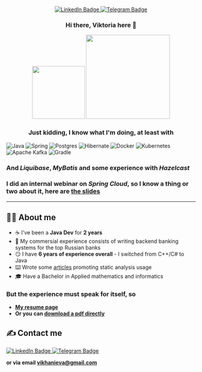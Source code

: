 <div id="badges" align="center">
  <a href="linkedin.com/in/vikhanieva">
    <img src="https://img.shields.io/badge/LinkedIn-blue?style=for-the-badge&logo=linkedin&logoColor=white" alt="LinkedIn Badge"/>
  </a>
  <a href="https://t.me/vkhanieva">
    <img src="https://img.shields.io/badge/telegram-blue?logo=telegram&logoColor=white&style=for-the-badge" alt="Telegram Badge"/>
  </a>
</div>

<div id="header" align="center">
  <h3>Hi there, Viktoria here 👋</h3>
  <img src="https://media.giphy.com/media/v1.Y2lkPTc5MGI3NjExMzlua241cTEwNmdjNzdubGxjMDBnZW1qYzJmZ3d2MnlxczdvZXVrZiZlcD12MV9pbnRlcm5hbF9naWZfYnlfaWQmY3Q9Zw/du3J3cXyzhj75IOgvA/giphy.gif" width="140"/>
  <img src="https://media.giphy.com/media/Dh5q0sShxgp13DwrvG/giphy.gif" width="223"/>
  <h3>Just kidding, I know what I'm doing, at least with</h3>
</div>

![Java](https://img.shields.io/badge/Java-ED8B00?style=for-the-badge&logo=openjdk&logoColor=white) ![Spring](https://img.shields.io/badge/Spring-6DB33F?style=for-the-badge&logo=spring&logoColor=white)  ![Postgres](https://img.shields.io/badge/postgres-%23316192.svg?style=for-the-badge&logo=postgresql&logoColor=white) ![Hibernate](https://img.shields.io/badge/Hibernate-59666C?style=for-the-badge&logo=Hibernate&logoColor=white) ![Docker](https://img.shields.io/badge/docker-%230db7ed.svg?style=for-the-badge&logo=docker&logoColor=white) 	![Kubernetes](https://img.shields.io/badge/kubernetes-%23326ce5.svg?style=for-the-badge&logo=kubernetes&logoColor=white) ![Apache Kafka](https://img.shields.io/badge/Apache%20Kafka-000?style=for-the-badge&logo=apachekafka) ![Gradle](https://img.shields.io/badge/Gradle-02303A.svg?style=for-the-badge&logo=Gradle&logoColor=white)

### And *Liquibase*, *MyBatis* and some experience with *Hazelcast*

### I did an internal webinar on *Spring Cloud*, so I know a thing or two about it, here are [the slides](https://vikhani.github.io/spring-cloud-webinar/)

----
## 🧑‍💻 About me
- ☕️ I've been a **Java Dev** for **2 years**
- 🏦 My commersial experience consists of writing backend banking systems for the top Russian banks
- 😏 I have **6 years of experience overall** - I switched from C++/C# to Java
- ⌨️ Wrote some [articles](https://habr.com/ru/users/vkhanieva/publications/articles/) promoting static analysis usage
- 🎓 Have a Bachelor in Applied mathematics and informatics

### But the experience must speak for itself, so
- **[My resume page](https://vikhani.github.io/resume/)**
- **Or you can [download a pdf directly](https://vikhani.github.io/resume/files/resume.pdf)**

## ✍️ Contact me
<div id="badges">
  <a href="linkedin.com/in/vikhanieva">
    <img src="https://img.shields.io/badge/LinkedIn-blue?style=for-the-badge&logo=linkedin&logoColor=white" alt="LinkedIn Badge"/>
  </a>
  <a href="https://t.me/vkhanieva">
    <img src="https://img.shields.io/badge/telegram-blue?logo=telegram&logoColor=white&style=for-the-badge" alt="Telegram Badge"/>
  </a>
</div>


**or via email [vikhanieva@gmail.com](vikhanieva@gmail.com)**

<!--
**vikhani/vikhani** is a ✨ _special_ ✨ repository because its `README.md` (this file) appears on your GitHub profile.

Here are some ideas to get you started:

- 🔭 I’m currently working on ...
- 🌱 I’m currently learning ...
- 👯 I’m looking to collaborate on ...
- 🤔 I’m looking for help with ...
- 💬 Ask me about ...
- 📫 How to reach me: ...
- 😄 Pronouns: ...
- ⚡ Fun fact: ...
-->
